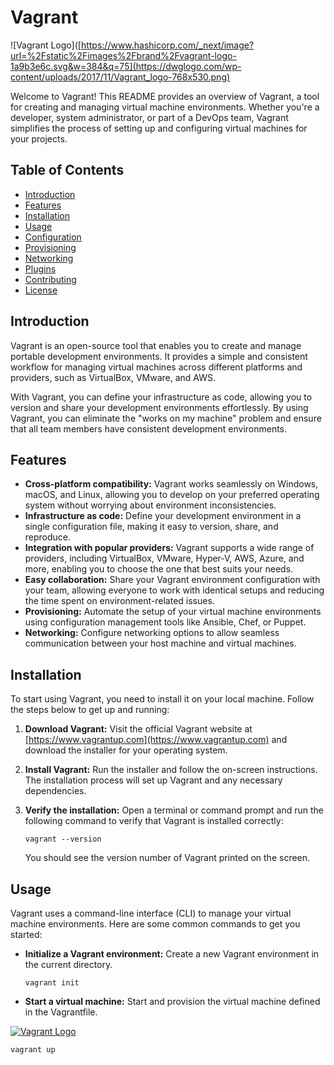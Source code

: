 # Vagrant

![Vagrant Logo]([https://www.hashicorp.com/_next/image?url=%2Fstatic%2Fimages%2Fbrand%2Fvagrant-logo-1a9b3e6c.svg&w=384&q=75](https://dwglogo.com/wp-content/uploads/2017/11/Vagrant_logo-768x530.png)


Welcome to Vagrant! This README provides an overview of Vagrant, a tool for creating and managing virtual machine environments. Whether you're a developer, system administrator, or part of a DevOps team, Vagrant simplifies the process of setting up and configuring virtual machines for your projects.

## Table of Contents
- [Introduction](#introduction)
- [Features](#features)
- [Installation](#installation)
- [Usage](#usage)
- [Configuration](#configuration)
- [Provisioning](#provisioning)
- [Networking](#networking)
- [Plugins](#plugins)
- [Contributing](#contributing)
- [License](#license)

## Introduction
Vagrant is an open-source tool that enables you to create and manage portable development environments. It provides a simple and consistent workflow for managing virtual machines across different platforms and providers, such as VirtualBox, VMware, and AWS.

With Vagrant, you can define your infrastructure as code, allowing you to version and share your development environments effortlessly. By using Vagrant, you can eliminate the "works on my machine" problem and ensure that all team members have consistent development environments.

## Features
- **Cross-platform compatibility:** Vagrant works seamlessly on Windows, macOS, and Linux, allowing you to develop on your preferred operating system without worrying about environment inconsistencies.
- **Infrastructure as code:** Define your development environment in a single configuration file, making it easy to version, share, and reproduce. 
- **Integration with popular providers:** Vagrant supports a wide range of providers, including VirtualBox, VMware, Hyper-V, AWS, Azure, and more, enabling you to choose the one that best suits your needs.
- **Easy collaboration:** Share your Vagrant environment configuration with your team, allowing everyone to work with identical setups and reducing the time spent on environment-related issues.
- **Provisioning:** Automate the setup of your virtual machine environments using configuration management tools like Ansible, Chef, or Puppet.
- **Networking:** Configure networking options to allow seamless communication between your host machine and virtual machines.

## Installation
To start using Vagrant, you need to install it on your local machine. Follow the steps below to get up and running:

1. **Download Vagrant:** Visit the official Vagrant website at [https://www.vagrantup.com](https://www.vagrantup.com) and download the installer for your operating system.

2. **Install Vagrant:** Run the installer and follow the on-screen instructions. The installation process will set up Vagrant and any necessary dependencies.

3. **Verify the installation:** Open a terminal or command prompt and run the following command to verify that Vagrant is installed correctly:

   ```shell
   vagrant --version
   ```

   You should see the version number of Vagrant printed on the screen.

## Usage
Vagrant uses a command-line interface (CLI) to manage your virtual machine environments. Here are some common commands to get you started:

- **Initialize a Vagrant environment:** Create a new Vagrant environment in the current directory.

  ```shell
  vagrant init
  ```

- **Start a virtual machine:** Start and provision the virtual machine defined in the Vagrantfile.

[![Vagrant Logo](https://www.hashicorp.com/_next/image?url=%2Fstatic%2Fimages%2Fbrand%2Fvagrant-logo-1a9b3e6c.svg&w=384&q=75)](https://www.hashicorp.com/)


  ```shell
  vagrant up
 
